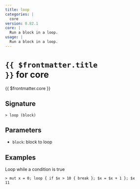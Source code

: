 ```yaml
---
title: loop
categories: |
  core
version: 0.82.1
core: |
  Run a block in a loop.
usage: |
  Run a block in a loop.
---
```


# <code>{{ $frontmatter.title }}</code> for core

<div class='command-title'>{{ $frontmatter.core }}</div>

## Signature

```> loop (block)```

## Parameters

 -  `block`: block to loop

## Examples

Loop while a condition is true
```shell
> mut x = 0; loop { if $x > 10 { break }; $x = $x + 1 }; $x
11
```
